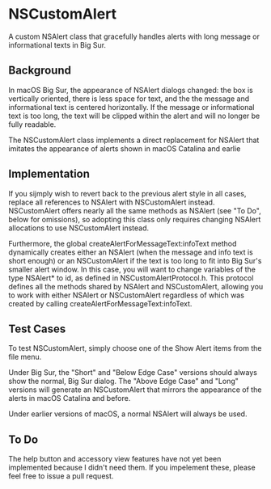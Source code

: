 # NSCustomAlert
A custom NSAlert class that gracefully handles alerts with long message or informational texts in Big Sur.

## Background

In macOS Big Sur, the appearance of NSAlert dialogs changed: the box is vertically oriented, there is less space for text, and the the message and informational text is centered horizontally. If the message or informational text is too long, the text will be clipped within the alert and will no longer be fully readable.

The NSCustomAlert class implements a direct replacement for NSAlert that imitates the appearance of alerts shown in macOS Catalina and earlie

## Implementation

If you sijmply wish to revert back to the previous alert style in all cases, replace all references to NSAlert with NSCustomAlert instead. NSCustomAlert offers nearly all the same methods as NSAlert (see "To Do", below for omissions), so adopting this class only requires changing NSAlert allocations to use NSCustomAlert instead.

Furthermore, the global createAlertForMessageText:infoText method dynamically creates either an NSAlert (when the message and info text is short enough) or an NSCustomAlert if the text is too long to fit into Big Sur's smaller alert window. In this case, you will want to change variables of the type NSAlert* to id<NSAlertProtocol>, as defined in NSCustomAlertProtocol.h. This protocol defines all the methods shared by NSAlert and NSCustomAlert, allowing you to work with either NSAlert or NSCustomAlert regardless of which was created by calling createAlertForMessageText:infoText.

## Test Cases

To test NSCustomAlert, simply choose one of the Show Alert items from the file menu.

Under Big Sur, the "Short" and "Below Edge Case" versions should always show the normal, Big Sur dialog. The "Above Edge Case" and "Long" versions will generate an NSCustomAlert that mirrors the appearance of the alerts in macOS Catalina and before.

Under earlier versions of macOS, a normal NSAlert will always be used.

## To Do

The help button and accessory view features have not yet been implemented because I didn't need them. If you impelement these, please feel free to issue a pull request.
